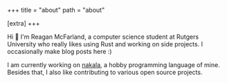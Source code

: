 +++
title = "about"
path = "about"

[extra]
+++

Hi 👋 I'm Reagan McFarland, a computer science student at Rutgers University who really likes using Rust and working on side projects.
I occasionally make blog posts here :)

I am currently working on [nakala](https://github.com/reaganmcf/nakala), a hobby programming language of mine. Besides that, I also like contributing to various open source projects.
